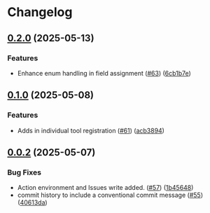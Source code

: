# Changelog

## [0.2.0](https://github.com/stablekernel/protoc-gen-go-mcp/compare/v0.1.0...v0.2.0) (2025-05-13)


### Features

* Enhance enum handling in field assignment ([#63](https://github.com/stablekernel/protoc-gen-go-mcp/issues/63)) ([6cb1b7e](https://github.com/stablekernel/protoc-gen-go-mcp/commit/6cb1b7eb2a304d77237ac4d4d6142babbf9a63ed))

## [0.1.0](https://github.com/stablekernel/protoc-gen-go-mcp/compare/v0.0.2...v0.1.0) (2025-05-08)


### Features

* Adds in individual tool registration  ([#61](https://github.com/stablekernel/protoc-gen-go-mcp/issues/61)) ([acb3894](https://github.com/stablekernel/protoc-gen-go-mcp/commit/acb38946840e7b71f08bcb53c845ac2ec0e5d584))

## [0.0.2](https://github.com/stablekernel/protoc-gen-go-mcp/compare/v0.0.1...v0.0.2) (2025-05-07)


### Bug Fixes

* Action environment and Issues write added. ([#57](https://github.com/stablekernel/protoc-gen-go-mcp/issues/57)) ([1b45648](https://github.com/stablekernel/protoc-gen-go-mcp/commit/1b4564872b3ce2694a803e1624593688ea04df38))
* commit history to include a conventional commit message ([#55](https://github.com/stablekernel/protoc-gen-go-mcp/issues/55)) ([40613da](https://github.com/stablekernel/protoc-gen-go-mcp/commit/40613dadd253cc1100aa4d27b174056080a14e07))
